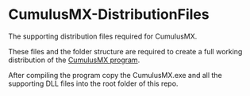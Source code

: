 # CumulusMX-DistributionFiles
The supporting distribution files required for CumulusMX.

These files and the folder structure are required to create a full working distribution of the [CumulusMX program](https://github.com/mcrossley/CumulusMX).

After compiling the program copy the CumulusMX.exe and all the supporting DLL files into the root folder of this repo.
